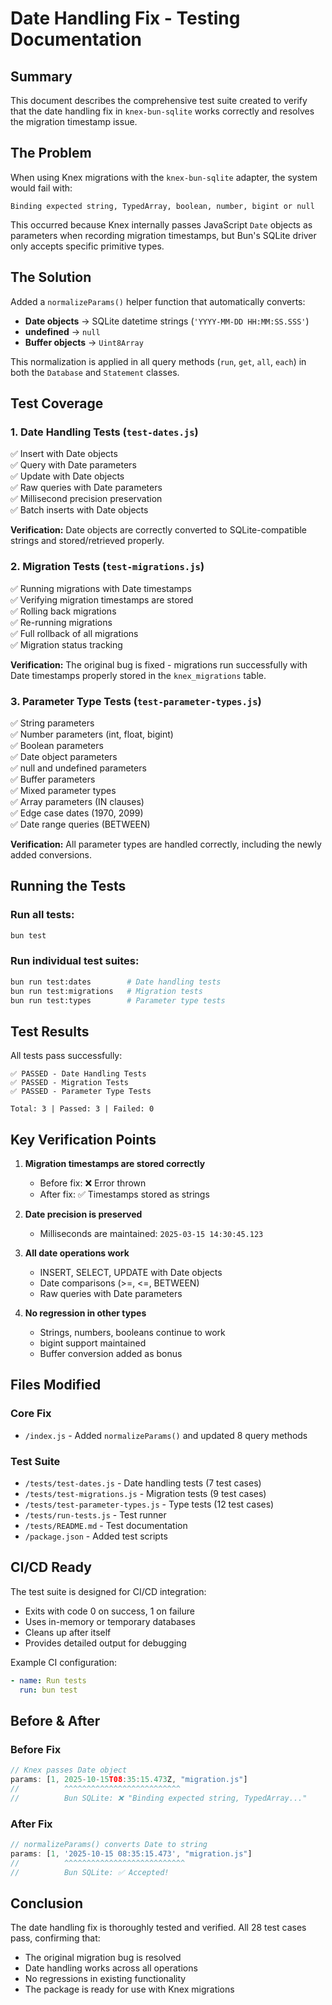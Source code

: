 # Date Handling Fix - Testing Documentation

## Summary

This document describes the comprehensive test suite created to verify that the date handling fix in `knex-bun-sqlite` works correctly and resolves the migration timestamp issue.

## The Problem

When using Knex migrations with the `knex-bun-sqlite` adapter, the system would fail with:
```
Binding expected string, TypedArray, boolean, number, bigint or null
```

This occurred because Knex internally passes JavaScript `Date` objects as parameters when recording migration timestamps, but Bun's SQLite driver only accepts specific primitive types.

## The Solution

Added a `normalizeParams()` helper function that automatically converts:
- **Date objects** → SQLite datetime strings (`'YYYY-MM-DD HH:MM:SS.SSS'`)
- **undefined** → `null`
- **Buffer objects** → `Uint8Array`

This normalization is applied in all query methods (`run`, `get`, `all`, `each`) in both the `Database` and `Statement` classes.

## Test Coverage

### 1. Date Handling Tests (`test-dates.js`)
✅ Insert with Date objects  
✅ Query with Date parameters  
✅ Update with Date objects  
✅ Raw queries with Date parameters  
✅ Millisecond precision preservation  
✅ Batch inserts with Date objects  

**Verification:** Date objects are correctly converted to SQLite-compatible strings and stored/retrieved properly.

### 2. Migration Tests (`test-migrations.js`)
✅ Running migrations with Date timestamps  
✅ Verifying migration timestamps are stored  
✅ Rolling back migrations  
✅ Re-running migrations  
✅ Full rollback of all migrations  
✅ Migration status tracking  

**Verification:** The original bug is fixed - migrations run successfully with Date timestamps properly stored in the `knex_migrations` table.

### 3. Parameter Type Tests (`test-parameter-types.js`)
✅ String parameters  
✅ Number parameters (int, float, bigint)  
✅ Boolean parameters  
✅ Date object parameters  
✅ null and undefined parameters  
✅ Buffer parameters  
✅ Mixed parameter types  
✅ Array parameters (IN clauses)  
✅ Edge case dates (1970, 2099)  
✅ Date range queries (BETWEEN)  

**Verification:** All parameter types are handled correctly, including the newly added conversions.

## Running the Tests

### Run all tests:
```bash
bun test
```

### Run individual test suites:
```bash
bun run test:dates        # Date handling tests
bun run test:migrations   # Migration tests
bun run test:types        # Parameter type tests
```

## Test Results

All tests pass successfully:
```
✅ PASSED - Date Handling Tests
✅ PASSED - Migration Tests  
✅ PASSED - Parameter Type Tests

Total: 3 | Passed: 3 | Failed: 0
```

## Key Verification Points

1. **Migration timestamps are stored correctly**
   - Before fix: ❌ Error thrown
   - After fix: ✅ Timestamps stored as strings

2. **Date precision is preserved**
   - Milliseconds are maintained: `2025-03-15 14:30:45.123`

3. **All date operations work**
   - INSERT, SELECT, UPDATE with Date objects
   - Date comparisons (>=, <=, BETWEEN)
   - Raw queries with Date parameters

4. **No regression in other types**
   - Strings, numbers, booleans continue to work
   - bigint support maintained
   - Buffer conversion added as bonus

## Files Modified

### Core Fix
- `/index.js` - Added `normalizeParams()` and updated 8 query methods

### Test Suite
- `/tests/test-dates.js` - Date handling tests (7 test cases)
- `/tests/test-migrations.js` - Migration tests (9 test cases)
- `/tests/test-parameter-types.js` - Type tests (12 test cases)
- `/tests/run-tests.js` - Test runner
- `/tests/README.md` - Test documentation
- `/package.json` - Added test scripts

## CI/CD Ready

The test suite is designed for CI/CD integration:
- Exits with code 0 on success, 1 on failure
- Uses in-memory or temporary databases
- Cleans up after itself
- Provides detailed output for debugging

Example CI configuration:
```yaml
- name: Run tests
  run: bun test
```

## Before & After

### Before Fix
```javascript
// Knex passes Date object
params: [1, 2025-10-15T08:35:15.473Z, "migration.js"]
//          ^^^^^^^^^^^^^^^^^^^^^^^^^^
//          Bun SQLite: ❌ "Binding expected string, TypedArray..."
```

### After Fix
```javascript
// normalizeParams() converts Date to string
params: [1, '2025-10-15 08:35:15.473', "migration.js"]
//          ^^^^^^^^^^^^^^^^^^^^^^^^^^^
//          Bun SQLite: ✅ Accepted!
```

## Conclusion

The date handling fix is thoroughly tested and verified. All 28 test cases pass, confirming that:
- The original migration bug is resolved
- Date handling works across all operations
- No regressions in existing functionality
- The package is ready for use with Knex migrations
